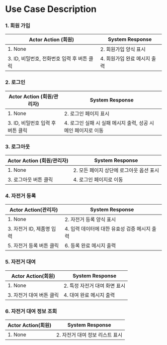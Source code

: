 # Use Case Description

### 1. 회원 가입

| Actor Action (회원) | System Response |
| --- | --- |
| 1. None | 2. 회원가입 양식 표시 |
| 3. ID, 비밀번호, 전화번호 입력 후 버튼 클릭 | 4. 회원가입 완료 메시지 출력 |

### 2. 로그인

| Actor Action (회원/관리자) | System Response |
| --- | --- |
| 1. None | 2. 로그인 페이지 표시 |
| 3. ID, 비밀번호 입력 후 버튼 클릭 | 4. 로그인 실패 시 실패 메시지 출력, 성공 시 메인 페이지로 이동 |

### 3. 로그아웃

| Actor Action (회원/관리자) | System Response |
| --- | --- |
| 1. None | 2. 모든 페이지 상단에 로그아웃 옵션 표시 |
| 3. 로그아웃 버튼 클릭 | 4. 로그인 페이지로 이동 |

### 4. 자전거 등록

| Actor Action(관리자) | System Response |
| --- | --- |
| 1. None | 2. 자전거 등록 양식 표시 |
| 3. 자전거 ID, 제품명 입력 | 4. 입력 데이터에 대한 유효성 검증 메시지 출력 |
| 5. 자전거 등록 버튼 클릭 | 6. 등록 완료 메시지 출력 |

### 5. 자전거 대여

| Actor Action(회원) | System Response |
| --- | --- |
| 1. None | 2. 특정 자전거 대여 화면 표시 |
| 3. 자전거 대여 버튼 클릭 | 4. 대여 완료 메시지 출력 |

### 6. 자전거 대여 정보 조회

| Actor Action(회원) | System Response |
| --- | --- |
| 1. None | 2. 자전거 대여 정보 리스트 표시 |
